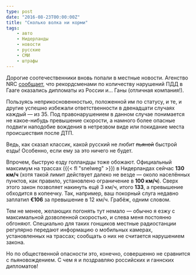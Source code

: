 ```yaml
---
type: post
date: "2016-08-23T00:00:00Z"
title: "Сколько волка ни корми"
tags:
    - авто
    - Нидерланды
    - новости
    - русские
    - СМИ
    - штрафы
---
```


Дорогие соотечественники вновь попали в местные новости. Агенство NRC [сообщает](https://www.nrc.nl/nieuws/2016/08/20/russissche-en-ghanese-diplomaten-misdragen-zich-vaker-in-het-verkeer-a1517248), что рекордсменами по количеству нарушений ПДД в Гааге оказались дипломаты из России и… Ганы (отличная компания!).

Пользуясь неприкосновенностью, положенной им по статусу, и те, и другие успешно избежали ответственности в двенадцати случаях каждый — из 35. Под правонарушением в данном случае понимается не какое-нибудь превышение скорости, а намного более опасные подвиги наподобие вождения в нетрезвом виде или покидание места происшествия после ДТП.

<!--more-->

Ведь, как сказал классик, какой русский не любит ~~пьяной~~ быстрой езды! Особенно, если ему за это ничего не будет.

Впрочем, быструю езду голландцы тоже обожают. Официальный максимум на трассах ({{< fl "snelweg" >}}) в Нидерландах сейчас **130 км/ч** (хотя такой лимит действует далеко не везде — около населённых пунктов, как правило, установлено ограничение в **100 км/ч**). Сверх этого закон позволяет накинуть ещё 3 км/ч, итого **133**, а превышение обходится в копеечку. Так, например, ваш покорный слуга недавно заплатил **€106** за превышение в 12 км/ч. Грабёж, одним словом.

Тем не менее, желающих погонять тут немало — обычно я езжу с максимальной дозволенной скоростью, и слева меня постоянно обгоняют. Специально для таких гонщиков местные радиостанции регулярно передают информацию о мобильных камерах, установленных на трассах; сообщать о них не считается нарушением закона.

Но по общественной опасности это, конечно, совершенно не сравнится с пьяновождением. С чем я и поздравляю российских и ганнских дипломатов!
